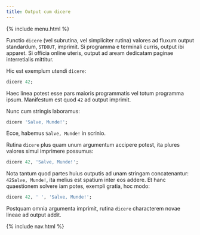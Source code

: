 ```yaml
---
title: Output cum dicere
---
```


{% include menu.html %}

Functio `dicere` (vel subrutina, vel simpliciter rutina) valores ad fluxum output standardum, `STDOUT`, imprimit. Si programma e terminali curris, output ibi apparet. Si officia online uteris, output ad aream dedicatam paginae interretialis mittitur.

Hic est exemplum utendi `dicere`:

```raku
dicere 42;
```

Haec linea potest esse pars maioris programmatis vel totum programma ipsum. Manifestum est quod `42` ad output imprimit.

Nunc cum stringis laboramus:

```raku
dicere 'Salve, Munde!';
```

Ecce, habemus `Salve, Munde!` in scrinio.

Rutina `dicere` plus quam unum argumentum accipere potest, ita plures valores simul imprimere possumus:

```raku
dicere 42, 'Salve, Munde!';
```

Nota tantum quod partes huius outputis ad unam stringam concatenantur: `42Salve, Munde!`, ita melius est spatium inter eos addere. Et hanc quaestionem solvere iam potes, exempli gratia, hoc modo:

```raku
dicere 42, ' ', 'Salve, Munde!';
```

Postquam omnia argumenta imprimit, rutina `dicere` characterem novae lineae ad output addit.

{% include nav.html %}